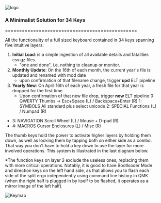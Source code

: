 ![logo](https://i.imgur.com/6et4MDj.png)

### A Minimalist Solution for 34 Keys
===============================================

All the functionality of a full sized keyboard contained in 34 keys spanning five intuitive layers:

1. **Initial Load**: is a simple ingestion of all available details and fatalities csv.gz files.  
    - "one and done", i.e. nothing to cleanup or monitor.
2. **Monthly Update**: On the 16th of each month, the current year's file is updated and renamed with mod date
    - upon confirmation of that filename change, trigger **upd** ELT pipeline  
3. **Yearly New**: On April 16th of each year, a fresh file for that year is dropped for the first time.  
    - Upon confirmation of that new file drop, trigger **new** ELT pipeline
0: QWERTY      Thumbs → Esc+Space (L) / Backspace+Enter (R) 
1: SYMBOLS     All standard plus select unicode
2: SPECIAL     Functions (L) / Numpad (R)
* 3: NAVIGATION  Scroll Wheel (L) / Mouse + D-pad (R)
* 4: MACROS      Cursor Enclosures (L) / Misc (R) 

The thumb keys hold the power to activate higher layers by holding them down, as well as locking them by tapping both on either side as a combo. That way you don't have to hold a key down to use the layer for more involved operations. This system is illustrated in the last diagram below.

*The function keys on layer 2 exclude the useless ones, replacing them with more critical operations. Notably, it is good to have Bootloader Mode and direction keys on the left hand side, as that allows you to flash each side of the split ergo independently using command line history in QMK (when the right half is plugged in by itself to be flashed, it operates as a mirror image of the left half).

![Keymap](https://i.imgur.com/cBA9I0C.png)
